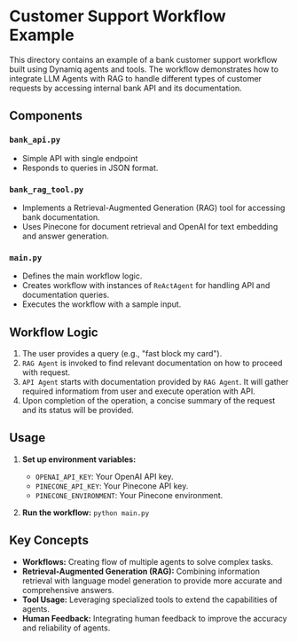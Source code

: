 # Customer Support Workflow Example

This directory contains an example of a bank customer support workflow built using Dynamiq agents and tools. The workflow demonstrates how to integrate LLM Agents with RAG to handle different types of customer requests by accessing internal bank API and its documentation.

## Components

### `bank_api.py`

- Simple API with single endpoint
- Responds to queries in JSON format.

### `bank_rag_tool.py`

- Implements a Retrieval-Augmented Generation (RAG) tool for accessing bank documentation.
- Uses Pinecone for document retrieval and OpenAI for text embedding and answer generation.

### `main.py`
- Defines the main workflow logic.
- Creates workflow with instances of `ReActAgent` for handling API and documentation queries.
- Executes the workflow with a sample input.

## Workflow Logic

1. The user provides a query (e.g., "fast block my card").
2. `RAG Agent` is invoked to find relevant documentation on how to proceed with request.
3. `API Agent` starts with documentation provided by `RAG Agent`. It will gather required informatiom from user and execute operation with API.
4. Upon completion of the operation, a concise summary of the request and its status will be provided.

## Usage

1. **Set up environment variables:**
   - `OPENAI_API_KEY`: Your OpenAI API key.
   - `PINECONE_API_KEY`: Your Pinecone API key.
   - `PINECONE_ENVIRONMENT`: Your Pinecone environment.

2. **Run the workflow:** `python main.py`

## Key Concepts

- **Workflows:** Creating flow of multiple agents to solve complex tasks.
- **Retrieval-Augmented Generation (RAG):** Combining information retrieval with language model generation to provide more accurate and comprehensive answers.
- **Tool Usage:** Leveraging specialized tools to extend the capabilities of agents.
- **Human Feedback:** Integrating human feedback to improve the accuracy and reliability of agents.
